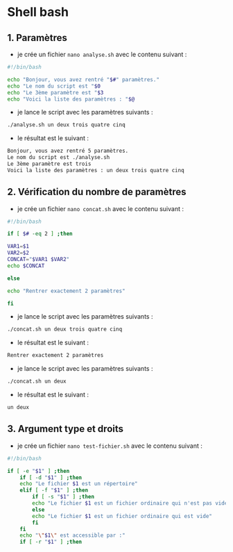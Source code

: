 
# Shell bash

## 1. Paramètres

- je crée un fichier `nano analyse.sh` avec le contenu suivant :

```bash
#!/bin/bash

echo "Bonjour, vous avez rentré "$#" paramètres."
echo "Le nom du script est "$0
echo "Le 3ème paramètre est "$3
echo "Voici la liste des paramètres : "$@

```

- je lance le script avec les paramètres suivants :

```bash
./analyse.sh un deux trois quatre cinq
```

- le résultat est le suivant :

```bash
Bonjour, vous avez rentré 5 paramètres.
Le nom du script est ./analyse.sh
Le 3ème paramètre est trois
Voici la liste des paramètres : un deux trois quatre cinq
```

## 2. Vérification du nombre de paramètres

- je crée un fichier `nano concat.sh` avec le contenu suivant :

```bash
#!/bin/bash

if [ $# -eq 2 ] ;then

VAR1=$1
VAR2=$2
CONCAT="$VAR1 $VAR2"
echo $CONCAT

else

echo "Rentrer exactement 2 paramètres"

fi
```

- je lance le script avec les paramètres suivants :

```bash
./concat.sh un deux trois quatre cinq
```

- le résultat est le suivant :

```bash
Rentrer exactement 2 paramètres
```

- je lance le script avec les paramètres suivants :

```bash
./concat.sh un deux
```

- le résultat est le suivant :

```bash
un deux
```

## 3. Argument type et droits

- je crée un fichier `nano test-fichier.sh` avec le contenu suivant :

```bash
#!/bin/bash

if [ -e "$1" ] ;then
    if [ -d "$1" ] ;then
    echo "Le fichier $1 est un répertoire"
    elif [ -f "$1" ] ;then
        if [ -s "$1" ] ;then
        echo "Le fichier $1 est un fichier ordinaire qui n'est pas vide"
        else
        echo "Le fichier $1 est un fichier ordinaire qui est vide"
        fi
    fi
    echo "\"$1\" est accessible par :"
    if [ -r "$1" ] ;then
    